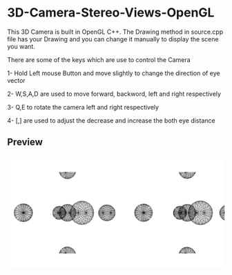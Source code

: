 # 3D-Camera-Stereo-Views-OpenGL
This 3D Camera is built in OpenGL C++. The Drawing method in source.cpp file has your Drawing and you can change it manually to display the scene you want.

There are some of the keys which are use to control the Camera

1- Hold Left mouse Button and move slightly to change the direction of eye vector

2- W,S,A,D are used to move forward, backword, left and right respectively

3- Q,E to rotate the camera left and right respectively

4- [,] are used to adjust the decrease and increase the both eye distance

## Preview
![Test output](https://github.com/HassamChundrigar/3D-Camera-Stereo-Views-OpenGL/blob/master/Preview.png)
